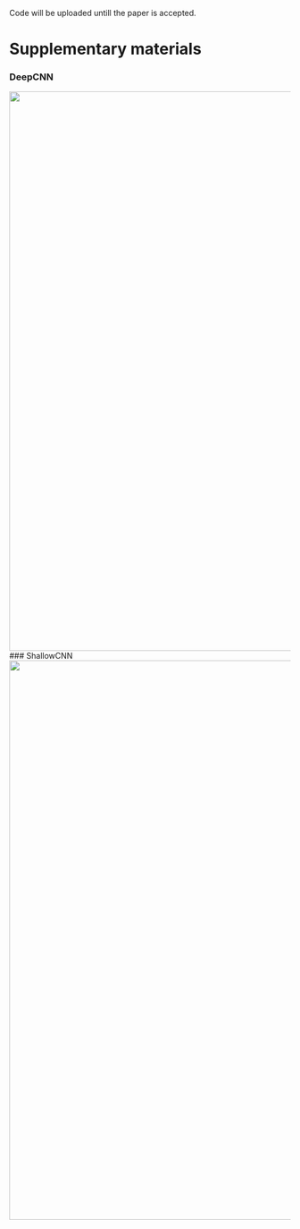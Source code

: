 Code will be uploaded untill the paper is accepted.

# Supplementary materials
### DeepCNN
<!-- ![deep](https://user-images.githubusercontent.com/26007016/162660100-0d500ba5-0045-4cac-a84e-0bfe0338644d.png) -->
<img src="https://user-images.githubusercontent.com/26007016/162660100-0d500ba5-0045-4cac-a84e-0bfe0338644d.png" width="1000px" />
### ShallowCNN
<!-- ![shallow](https://user-images.githubusercontent.com/26007016/162660116-86414d52-097a-4f85-bb32-1548193f7140.png) -->
<img src="https://user-images.githubusercontent.com/26007016/162660116-86414d52-097a-4f85-bb32-1548193f7140.png" width="1000px" />
